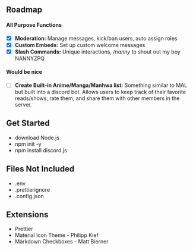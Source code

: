 ## Roadmap

#### All Purpose Functions

- [x] **Moderation:** Manage messages, kick/ban users, auto assign roles
- [x] **Custom Embeds:** Set up custom welcome messages
- [x] **Slash Commands:** Unique interactions, _/nanny_ to shout out my boy NANNYZPQ

####  Would be nice

- [ ] **Create Built-in Anime/Manga/Manhwa list:** Something similar to MAL but built into a discord bot. Allows users to keep track of their favorite reads/shows, rate them, and share them with other members in the server.

## Get Started

- download Node.js
- npm init -y
- npm install discord.js

## Files Not Included

- .env
- .prettierignore
- .config.json

## Extensions

- Prettier
- Material Icon Theme - Philipp Kief
- Markdown Checkboxes - Matt Bierner
